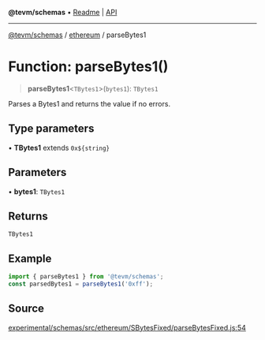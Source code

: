 **@tevm/schemas** • [Readme](../../README.md) \| [API](../../modules.md)

***

[@tevm/schemas](../../README.md) / [ethereum](../README.md) / parseBytes1

# Function: parseBytes1()

> **parseBytes1**\<`TBytes1`\>(`bytes1`): `TBytes1`

Parses a Bytes1 and returns the value if no errors.

## Type parameters

• **TBytes1** extends ```0x${string}```

## Parameters

• **bytes1**: `TBytes1`

## Returns

`TBytes1`

## Example

```ts
import { parseBytes1 } from '@tevm/schemas';
const parsedBytes1 = parseBytes1('0xff');
```

## Source

[experimental/schemas/src/ethereum/SBytesFixed/parseBytesFixed.js:54](https://github.com/evmts/tevm-monorepo/blob/main/experimental/schemas/src/ethereum/SBytesFixed/parseBytesFixed.js#L54)
